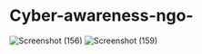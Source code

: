 # Cyber-awareness-ngo-

![Screenshot (156)](https://user-images.githubusercontent.com/94672955/232056607-ded1d994-e176-4592-a257-14b1275b3064.png)
![Screenshot (159)](https://user-images.githubusercontent.com/94672955/232056642-4f7232ad-6d7c-49d8-b411-e3ffb016f78d.png)
